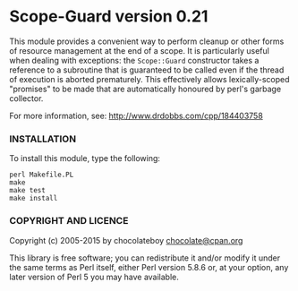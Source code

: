 # Scope-Guard version 0.21

This module provides a convenient way to perform cleanup or other forms of resource
management at the end of a scope. It is particularly useful when dealing with exceptions:
the `Scope::Guard` constructor takes a reference to a subroutine that is guaranteed to
be called even if the thread of execution is aborted prematurely. This effectively allows
lexically-scoped "promises" to be made that are automatically honoured by perl's garbage
collector.

For more information, see: http://www.drdobbs.com/cpp/184403758

### INSTALLATION

To install this module, type the following:

```
perl Makefile.PL
make
make test
make install
```

### COPYRIGHT AND LICENCE

Copyright (c) 2005-2015 by chocolateboy <chocolate@cpan.org>

This library is free software; you can redistribute it and/or modify
it under the same terms as Perl itself, either Perl version 5.8.6 or,
at your option, any later version of Perl 5 you may have available.
